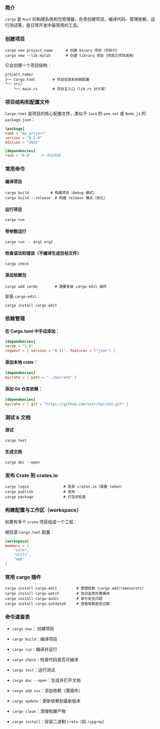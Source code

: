 ### 简介

`cargo` 是 `Rust` 的构建系统和包管理器，负责创建项目、编译代码、管理依赖、运行测试等，是日常开发中最常用的工具。

### 创建项目

```shell
cargo new project_name      # 创建 binary 项目（可执行）
cargo new --lib mylib       # 创建 library 项目（供其它项目调用）
```

它会创建一个项目结构：

```shell
project_name/
├── Cargo.toml        # 项目信息和依赖配置
└── src/
    └── main.rs       # 项目主入口（lib.rs 对于库）
```

### 项目结构和配置文件

`Cargo.toml` 是项目的核心配置文件，类似于 `Java` 的 `pom.xml` 或 `Node.js` 的 `package.json`：

```toml
[package]
name = "my_project"
version = "0.1.0"
edition = "2025"

[dependencies]
rand = "0.8"     # 添加依赖
```

### 常用命令

#### 编译项目

```shell
cargo build          # 构建项目（debug 模式）
cargo build --release  # 构建 release 模式（优化）
```

#### 运行项目

```shell
cargo run
```

#### 带参数运行

```shell
cargo run -- arg1 arg2
```

#### 检查语法和错误（不编译生成目标文件）

```shell
cargo check
```

#### 添加依赖包

```shell
cargo add serde        # 需要安装 cargo-edit 插件
```

安装 `cargo-edit`：

```shell
cargo install cargo-edit
```

### 依赖管理

#### 在 Cargo.toml 中手动添加：

```toml
[dependencies]
serde = "1.0"
reqwest = { version = "0.11", features = ["json"] }
```

#### 添加本地 crate：

```toml
[dependencies]
mycrate = { path = "../mycrate" }
```

#### 添加 Git 仓库依赖：

```toml
[dependencies]
mycrate = { git = "https://github.com/user/mycrate.git" }
```

### 测试 & 文档

#### 测试

```shell
cargo test
```

#### 生成文档

```shell
cargo doc --open
```

### 发布 Crate 到 crates.io

```shell
cargo login                # 登录 crates.io（需要 token）
cargo publish              # 发布
cargo package              # 打包并检查
```

### 构建配置与工作区（workspace）

如果有多个 `crate` 项目组成一个工程：

根目录 `Cargo.toml` 配置：

```toml
[workspace]
members = [
    "core",
    "utils",
    "web"
]
```

### 常用 cargo 插件

```shell
cargo install cargo-edit         # 管理依赖（cargo add/remove/etc）
cargo install cargo-watch        # 自动监控并重编译
cargo install cargo-audit        # 审计安全问题
cargo install cargo-outdated     # 查看依赖是否过期
```

### 命令速查表

* `cargo new`：	创建项目

* `cargo build`：编译项目

* `cargo run`：编译并运行

* `cargo check`：检查代码是否可编译

* `cargo test`：运行测试

* `cargo doc --open`：生成并打开文档

* `cargo add xxx`：添加依赖（需插件）

* `cargo update`：更新依赖到最新版本

* `cargo clean`：清理构建产物

* `cargo install`：安装二进制 `crate`（如 `ripgrep`）

